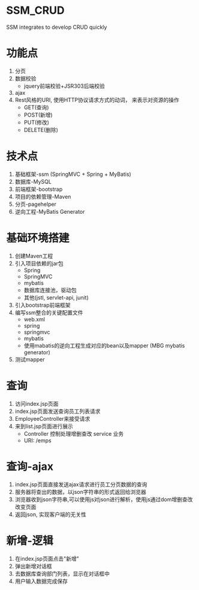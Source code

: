 # SSM_CRUD
SSM integrates to develop CRUD quickly

# 功能点
1. 分页
2. 数据校验
   * jquery前端校验+JSR303后端校验
3. ajax
4. Rest风格的URI, 使用HTTP协议请求方式的动词， 来表示对资源的操作
   * GET(查询)
   * POST(新增)
   * PUT(修改)
   * DELETE(删除)
   
# 技术点
1. 基础框架-ssm (SpringMVC + Spring + MyBatis)
2. 数据库-MySQL
3. 前端框架-bootstrap
4. 项目的依赖管理-Maven
5. 分页-pagehelper
6. 逆向工程-MyBatis Generator


# 基础环境搭建
1. 创建Maven工程
2. 引入项目依赖的jar包
   * Spring
   * SpringMVC
   * mybatis
   * 数据库连接池，驱动包
   * 其他(jstl, servlet-api, junit)
3. 引入bootstrap前端框架
4. 编写ssm整合的关键配置文件
   * web.xml
   * spring
   * springmvc
   * mybatis
   * 使用mabatis的逆向工程生成对应的bean以及mapper (MBG mybatis generator)
5. 测试mapper

# 查询 
1. 访问index.jsp页面
2. index.jsp页面发送查询员工列表请求
3. EmployeeController来接受请求
4. 来到list.jsp页面进行展示
   * Controller 控制处理增删查改 service 业务
   * URI: /emps
   
# 查询-ajax
1. index.jsp页面直接发送ajax请求进行员工分页数据的查询
2. 服务器将查出的数据，以json字符串的形式返回给浏览器
3. 浏览器收到json字符串,可以使用js对json进行解析，使用js通过dom增删查改改变页面
4. 返回json, 实现客户端的无关性

# 新增-逻辑
1. 在index.jsp页面点击"新增"
2. 弹出新增对话框
3. 去数据库查询部门列表，显示在对话框中
4. 用户输入数据完成保存
